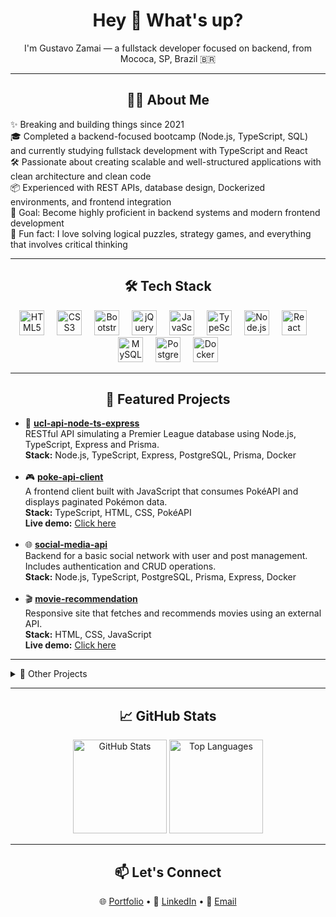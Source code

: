 <h1 align="center">Hey 👋 What's up?</h1>

<p align="center">
  I'm Gustavo Zamai — a fullstack developer focused on backend, from Mococa, SP, Brazil 🇧🇷
</p>

---

<h2 align="center">👨‍💻 About Me</h2>

<p align="left">
✨ Breaking and building things since 2021<br>
🎓 Completed a backend-focused bootcamp (Node.js, TypeScript, SQL) and currently studying fullstack development with TypeScript and React<br>
🛠️ Passionate about creating scalable and well-structured applications with clean architecture and clean code<br>
📦 Experienced with REST APIs, database design, Dockerized environments, and frontend integration<br>
🎯 Goal: Become highly proficient in backend systems and modern frontend development<br>
🎲 Fun fact: I love solving logical puzzles, strategy games, and everything that involves critical thinking<br>
</p>

---

<h2 align="center">🛠️ Tech Stack</h2>

<div align="center">
  <img src="https://cdn.jsdelivr.net/gh/devicons/devicon/icons/html5/html5-original.svg" height="40" alt="HTML5" />
  <img width="12" />
  <img src="https://cdn.jsdelivr.net/gh/devicons/devicon/icons/css3/css3-original.svg" height="40" alt="CSS3" />
  <img width="12" />
  <img src="https://cdn.jsdelivr.net/gh/devicons/devicon/icons/bootstrap/bootstrap-plain.svg" height="40" alt="Bootstrap" />
  <img width="12" />
  <img src="https://cdn.jsdelivr.net/gh/devicons/devicon/icons/jquery/jquery-plain.svg" height="40" alt="jQuery" />
  <img width="12" />
  <img src="https://cdn.jsdelivr.net/gh/devicons/devicon/icons/javascript/javascript-original.svg" height="40" alt="JavaScript" />
  <img width="12" />
  <img src="https://cdn.jsdelivr.net/gh/devicons/devicon/icons/typescript/typescript-original.svg" height="40" alt="TypeScript" />
  <img width="12" />
  <img src="https://cdn.jsdelivr.net/gh/devicons/devicon/icons/nodejs/nodejs-original.svg" height="40" alt="Node.js" />
  <img width="12" />
  <img src="https://cdn.jsdelivr.net/gh/devicons/devicon/icons/react/react-original.svg" height="40" alt="React" />
  <img width="12" />
  <img src="https://cdn.jsdelivr.net/gh/devicons/devicon/icons/mysql/mysql-original.svg" height="40" alt="MySQL" />
  <img width="12" />
  <img src="https://cdn.jsdelivr.net/gh/devicons/devicon/icons/postgresql/postgresql-original.svg" height="40" alt="PostgreSQL" />
  <img width="12" />
  <img src="https://cdn.jsdelivr.net/gh/devicons/devicon/icons/docker/docker-original.svg" height="40" alt="Docker" />
</div>

---

<h2 align="center">📌 Featured Projects</h2>

<ul>
  <li>
    🔗 <a href="https://github.com/Gustavo-Zamai/ucl-api-node-ts-express" target="_blank" rel="noopener noreferrer"><strong>ucl-api-node-ts-express</strong></a><br>
    RESTful API simulating a Premier League database using Node.js, TypeScript, Express and Prisma.<br>
    <strong>Stack:</strong> Node.js, TypeScript, Express, PostgreSQL, Prisma, Docker
  </li><br>

  <li>
    🎮 <a href="https://github.com/Gustavo-Zamai/poke-api-client" target="_blank" rel="noopener noreferrer"><strong>poke-api-client</strong></a><br>
    A frontend client built with JavaScript that consumes PokéAPI and displays paginated Pokémon data.<br>
    <strong>Stack:</strong> TypeScript, HTML, CSS, PokéAPI<br>
    <strong>Live demo:</strong> <a href="https://gustavo-zamai.github.io/poke-api-client/" target="_blank" rel="noopener noreferrer">Click here</a>
  </li><br>

  <li>
    🌐 <a href="https://github.com/Gustavo-Zamai/social-media-api" target="_blank" rel="noopener noreferrer"><strong>social-media-api</strong></a><br>
    Backend for a basic social network with user and post management. Includes authentication and CRUD operations.<br>
    <strong>Stack:</strong> Node.js, TypeScript, PostgreSQL, Prisma, Express, Docker
  </li><br>

  <li>
    🎬 <a href="https://github.com/Gustavo-Zamai/movie-recommendation" target="_blank" rel="noopener noreferrer"><strong>movie-recommendation</strong></a><br>
    Responsive site that fetches and recommends movies using an external API.<br>
    <strong>Stack:</strong> HTML, CSS, JavaScript<br>
    <strong>Live demo:</strong> <a href="https://gustavo-zamai.github.io/movie-recommendation/" target="_blank" rel="noopener noreferrer">Click here</a>
  </li>
</ul>

---

<details>
<summary>🧪 Other Projects</summary><br>

<ul>
  <li>
    🚀 <a href="https://github.com/Gustavo-Zamai/space-shooter" target="_blank"  rel="noopener noreferrer"><strong>space-shooter</strong></a><br>
    Classic arcade-style shooter game built from scratch using HTML5 canvas and JavaScript.<br>
    <strong>Stack:</strong> JavaScript, HTML5 Canvas, CSS<br>
    <strong>Live demo:</strong> <a href="https://gustavo-zamai.github.io/space-shooter/" target="_blank" rel="noopener noreferrer">Click here</a>
  </li><br>

  <li>
    🔍 <a href="https://github.com/Gustavo-Zamai/git-find" target="_blank"  rel="noopener noreferrer"><strong>git-find</strong></a><br>
    A React app that consumes the GitHub API to search and display repositories from any user.<br>
    <strong>Stack:</strong> React, TypeScript, GitHub REST API, Styled Components<br>
    <strong>Live demo:</strong> <a href="https://gustavo-zamai.github.io/git-find/" target="_blank" rel="noopener noreferrer">Click here</a>
  </li><br>

  <li>
    🧩 <a href="https://github.com/Gustavo-Zamai/mongodb-crud-api-ts" target="_blank" rel="noopener noreferrer"><strong>mongodb-crud-api-ts</strong></a><br>
    A simple RESTful API for managing users using Node.js, TypeScript, and MongoDB.<br>
    <strong>Stack:</strong> TypeScript, Express, MongoDB, Docker
  </li><br>

  <li>
    🔗 <a href="https://github.com/Gustavo-Zamai/ts-url-shortener" target="_blank" rel="noopener noreferrer"><strong>ts-url-shortener</strong></a><br>
    A simple and efficient URL shortener that converts long URLs into short, shareable links with automatic redirection.<br>
    <strong>Stack:</strong> TypeScript, Express, MongoDB, Docker
  </li><br>
</ul>

</details>

---

<h2 align="center">📈 GitHub Stats</h2>

<div align="center">
  <img src="https://github-readme-stats.vercel.app/api?username=Gustavo-Zamai&show_icons=true&theme=dracula" height="150" alt="GitHub Stats" />
  <img src="https://github-readme-stats.vercel.app/api/top-langs?username=Gustavo-Zamai&layout=compact&theme=dracula" height="150" alt="Top Languages" />
</div>

---

<h2 align="center">📫 Let's Connect</h2>

<p align="center">
🌐 <a href="https://gustavo-zamai.github.io/portfolio-gustavo-zamai/" target="_blank" rel="noopener noreferrer">Portfolio</a> • 
💼 <a href="https://www.linkedin.com/in/gustavo-sim%C3%A3o-zamai-664a5521a/" target="_blank" rel="noopener noreferrer">LinkedIn</a> • 
📧 <a href="mailto:gustavosimaozamai@gmail.com.com" rel="noopener noreferrer">Email</a>
</p>



